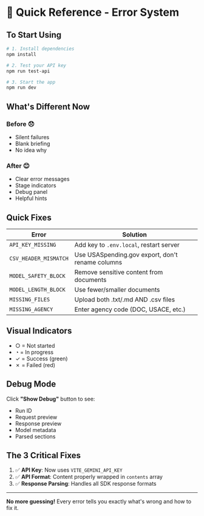 # 🎯 Quick Reference - Error System

## To Start Using

```bash
# 1. Install dependencies
npm install

# 2. Test your API key
npm run test-api

# 3. Start the app
npm run dev
```

## What's Different Now

### Before 😞
- Silent failures
- Blank briefing
- No idea why

### After 😊
- Clear error messages
- Stage indicators
- Debug panel
- Helpful hints

## Quick Fixes

| Error | Solution |
|-------|----------|
| `API_KEY_MISSING` | Add key to `.env.local`, restart server |
| `CSV_HEADER_MISMATCH` | Use USASpending.gov export, don't rename columns |
| `MODEL_SAFETY_BLOCK` | Remove sensitive content from documents |
| `MODEL_LENGTH_BLOCK` | Use fewer/smaller documents |
| `MISSING_FILES` | Upload both .txt/.md AND .csv files |
| `MISSING_AGENCY` | Enter agency code (DOC, USACE, etc.) |

## Visual Indicators

- ○ = Not started
- ◔ = In progress
- ✓ = Success (green)
- ✗ = Failed (red)

## Debug Mode

Click **"Show Debug"** button to see:
- Run ID
- Request preview
- Response preview
- Model metadata
- Parsed sections

## The 3 Critical Fixes

1. ✅ **API Key**: Now uses `VITE_GEMINI_API_KEY`
2. ✅ **API Format**: Content properly wrapped in `contents` array
3. ✅ **Response Parsing**: Handles all SDK response formats

---
**No more guessing!** Every error tells you exactly what's wrong and how to fix it.
